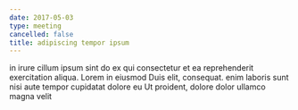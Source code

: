 ```yaml
---
date: 2017-05-03
type: meeting
cancelled: false
title: adipiscing tempor ipsum
---
```

in irure cillum ipsum sint do ex qui consectetur et ea reprehenderit exercitation aliqua. Lorem in eiusmod Duis elit, consequat. enim laboris sunt nisi aute tempor cupidatat dolore eu Ut proident, dolore dolor ullamco magna velit